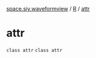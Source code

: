 [space.siy.waveformview](../../index.md) / [R](../index.md) / [attr](./index.md)

# attr

`class attr`
`class attr`